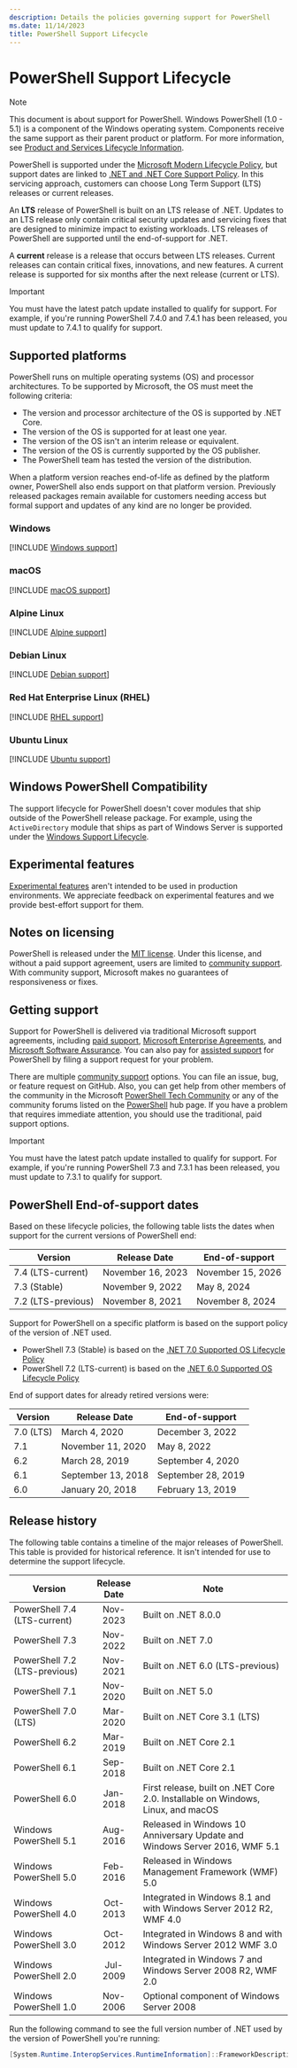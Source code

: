 ```yaml
---
description: Details the policies governing support for PowerShell
ms.date: 11/14/2023
title: PowerShell Support Lifecycle
---
```

# PowerShell Support Lifecycle

> [!NOTE]
> This document is about support for PowerShell. Windows PowerShell (1.0 - 5.1) is a component of
> the Windows operating system. Components receive the same support as their parent product or
> platform. For more information, see [Product and Services Lifecycle Information][03].

PowerShell is supported under the [Microsoft Modern Lifecycle Policy][02], but support dates are
linked to [.NET and .NET Core Support Policy][06]. In this servicing approach, customers can choose
Long Term Support (LTS) releases or current releases.

An **LTS** release of PowerShell is built on an LTS release of .NET. Updates to an LTS release only
contain critical security updates and servicing fixes that are designed to minimize impact to
existing workloads. LTS releases of PowerShell are supported until the end-of-support for .NET.

A **current** release is a release that occurs between LTS releases. Current releases can contain
critical fixes, innovations, and new features. A current release is supported for six months after
the next release (current or LTS).

> [!IMPORTANT]
> You must have the latest patch update installed to qualify for support. For example, if you're
> running PowerShell 7.4.0 and 7.4.1 has been released, you must update to 7.4.1 to qualify for
> support.

## Supported platforms

PowerShell runs on multiple operating systems (OS) and processor architectures. To be supported by
Microsoft, the OS must meet the following criteria:

- The version and processor architecture of the OS is supported by .NET Core.
- The version of the OS is supported for at least one year.
- The version of the OS isn't an interim release or equivalent.
- The version of the OS is currently supported by the OS publisher.
- The PowerShell team has tested the version of the distribution.

When a platform version reaches end-of-life as defined by the platform owner, PowerShell also ends
support on that platform version. Previously released packages remain available for customers
needing access but formal support and updates of any kind are no longer be provided.

### Windows

[!INCLUDE [Windows support](../../includes/windows-support.md)]

### macOS

[!INCLUDE [macOS support](../../includes/macos-support.md)]

### Alpine Linux

[!INCLUDE [Alpine support](../../includes/alpine-support.md)]

### Debian Linux

[!INCLUDE [Debian support](../../includes/debian-support.md)]

### Red Hat Enterprise Linux (RHEL)

[!INCLUDE [RHEL support](../../includes/rhel-support.md)]

### Ubuntu Linux

[!INCLUDE [Ubuntu support](../../includes/ubuntu-support.md)]

## Windows PowerShell Compatibility

The support lifecycle for PowerShell doesn't cover modules that ship outside of the PowerShell
release package. For example, using the `ActiveDirectory` module that ships as part of Windows
Server is supported under the [Windows Support Lifecycle][01].

## Experimental features

[Experimental features][05] aren't intended to be used in production environments. We appreciate
feedback on experimental features and we provide best-effort support for them.

## Notes on licensing

PowerShell is released under the [MIT license][09]. Under this license, and without a paid support
agreement, users are limited to [community support][04]. With community support, Microsoft makes no
guarantees of responsiveness or fixes.

## Getting support

Support for PowerShell is delivered via traditional Microsoft support agreements, including
[paid support][11], [Microsoft Enterprise Agreements][13], and [Microsoft Software Assurance][14].
You can also pay for [assisted support][10] for PowerShell by filing a support request for your
problem.

There are multiple [community support][04] options. You can file an issue, bug, or feature request on
GitHub. Also, you can get help from other members of the community in the Microsoft
[PowerShell Tech Community][12] or any of the community forums listed on the [PowerShell][04] hub
page. If you have a problem that requires immediate attention, you should use the traditional, paid
support options.

> [!IMPORTANT]
> You must have the latest patch update installed to qualify for support. For example, if you're
> running PowerShell 7.3 and 7.3.1 has been released, you must update to 7.3.1 to qualify for
> support.

## PowerShell End-of-support dates

Based on these lifecycle policies, the following table lists the dates when support for the current
versions of PowerShell end:

|      Version       |   Release Date    |  End-of-support   |
| ------------------ | ----------------- | ----------------- |
| 7.4 (LTS-current)  | November 16, 2023 | November 15, 2026 |
| 7.3 (Stable)       | November 9, 2022  | May 8, 2024       |
| 7.2 (LTS-previous) | November 8, 2021  | November 8, 2024  |

Support for PowerShell on a specific platform is based on the support policy of the version of .NET
used.

- PowerShell 7.3 (Stable) is based on the [.NET 7.0 Supported OS Lifecycle Policy][08]
- PowerShell 7.2 (LTS-current) is based on the [.NET 6.0 Supported OS Lifecycle Policy][07]

End of support dates for already retired versions were:

|  Version  |    Release Date    |   End-of-support   |
| --------- | ------------------ | ------------------ |
| 7.0 (LTS) | March 4, 2020      | December 3, 2022   |
| 7.1       | November 11, 2020  | May 8, 2022        |
| 6.2       | March 28, 2019     | September 4, 2020  |
| 6.1       | September 13, 2018 | September 28, 2019 |
| 6.0       | January 20, 2018   | February 13, 2019  |

## Release history

The following table contains a timeline of the major releases of PowerShell. This table is provided
for historical reference. It isn't intended for use to determine the support lifecycle.

|            Version            | Release Date |                                      Note                                       |
| ----------------------------- | :----------: | ------------------------------------------------------------------------------- |
| PowerShell 7.4 (LTS-current)  |   Nov-2023   | Built on .NET 8.0.0                                                             |
| PowerShell 7.3                |   Nov-2022   | Built on .NET 7.0                                                               |
| PowerShell 7.2 (LTS-previous) |   Nov-2021   | Built on .NET 6.0 (LTS-previous)                                                |
| PowerShell 7.1                |   Nov-2020   | Built on .NET 5.0                                                               |
| PowerShell 7.0 (LTS)          |   Mar-2020   | Built on .NET Core 3.1 (LTS)                                                    |
| PowerShell 6.2                |   Mar-2019   | Built on .NET Core 2.1                                                          |
| PowerShell 6.1                |   Sep-2018   | Built on .NET Core 2.1                                                          |
| PowerShell 6.0                |   Jan-2018   | First release, built on .NET Core 2.0. Installable on Windows, Linux, and macOS |
| Windows PowerShell 5.1        |   Aug-2016   | Released in Windows 10 Anniversary Update and Windows Server 2016, WMF 5.1      |
| Windows PowerShell 5.0        |   Feb-2016   | Released in Windows Management Framework (WMF) 5.0                              |
| Windows PowerShell 4.0        |   Oct-2013   | Integrated in Windows 8.1 and with Windows Server 2012 R2, WMF 4.0              |
| Windows PowerShell 3.0        |   Oct-2012   | Integrated in Windows 8 and with Windows Server 2012 WMF 3.0                    |
| Windows PowerShell 2.0        |   Jul-2009   | Integrated in Windows 7 and Windows Server 2008 R2, WMF 2.0                     |
| Windows PowerShell 1.0        |   Nov-2006   | Optional component of Windows Server 2008                                       |

Run the following command to see the full version number of .NET used by the version of PowerShell
you're running:

```powershell
[System.Runtime.InteropServices.RuntimeInformation]::FrameworkDescription
```

<!-- link references -->
[01]: /lifecycle/faq/windows
[02]: /lifecycle/policies/modern
[03]: /lifecycle/products/
[04]: /powershell/scripting/community/community-support
[05]: /powershell/scripting/learn/experimental-features
[06]: https://dotnet.microsoft.com/platform/support/policy/dotnet-core
[07]: https://github.com/dotnet/core/blob/main/release-notes/6.0/supported-os.md
[08]: https://github.com/dotnet/core/blob/main/release-notes/7.0/supported-os.md
[09]: https://github.com/PowerShell/PowerShell/blob/master/LICENSE.txt
[10]: https://support.microsoft.com/supportforbusiness/productselection
[11]: https://support.serviceshub.microsoft.com/supportforbusiness
[12]: https://techcommunity.microsoft.com/t5/PowerShell/ct-p/WindowsPowerShell
[13]: https://www.microsoft.com/licensing/licensing-programs/enterprise
[14]: https://www.microsoft.com/licensing/licensing-programs/software-assurance-default
